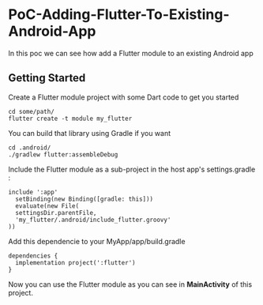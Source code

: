 # PoC-Adding-Flutter-To-Existing-Android-App
In this poc we can see how add a Flutter module to an existing Android app

## Getting Started

Create a Flutter module project with some Dart code to get you started 

    cd some/path/
    flutter create -t module my_flutter

You can build that library using Gradle if you want 

    cd .android/
    ./gradlew flutter:assembleDebug

Include the Flutter module as a sub-project in the host app's settings.gradle :

    include ':app'                                    
      setBinding(new Binding([gradle: this]))           
      evaluate(new File(                                                     
      settingsDir.parentFile,                                             
      'my_flutter/.android/include_flutter.groovy'                         
    ))     

Add this dependencie to your MyApp/app/build.gradle 

    dependencies {
      implementation project(':flutter')
    }

Now you can use the Flutter module as you can see in **MainActivity** of this project.
